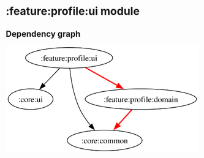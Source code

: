 # :feature:profile:ui module
## Dependency graph
![Dependency graph](../../../docs/images/graphs/dep_graph_feature_profile_ui.svg)
